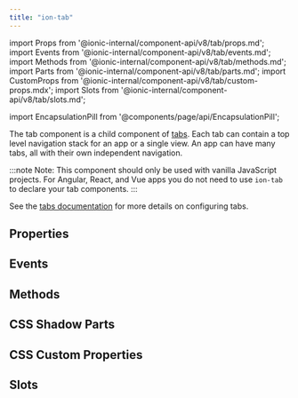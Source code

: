 ```yaml
---
title: "ion-tab"
---
```


import Props from '@ionic-internal/component-api/v8/tab/props.md';
import Events from '@ionic-internal/component-api/v8/tab/events.md';
import Methods from '@ionic-internal/component-api/v8/tab/methods.md';
import Parts from '@ionic-internal/component-api/v8/tab/parts.md';
import CustomProps from '@ionic-internal/component-api/v8/tab/custom-props.mdx';
import Slots from '@ionic-internal/component-api/v8/tab/slots.md';

<head>
  <title>ion-tab: Ionic Framework Application Component</title>
  <meta name="description" content="ion-tab is a child component of tabs. Each ion-tab can contain a top level navigation stack for an application or a single view. Read to learn more." />
</head>

import EncapsulationPill from '@components/page/api/EncapsulationPill';

<EncapsulationPill type="shadow" />


The tab component is a child component of [tabs](tabs.md). Each tab can contain a top level navigation stack for an app or a single view. An app can have many tabs, all with their own independent navigation.

:::note
 Note: This component should only be used with vanilla JavaScript projects. For Angular, React, and Vue apps you do not need to use `ion-tab` to declare your tab components.
:::


See the [tabs documentation](tabs.md) for more details on configuring tabs.



## Properties
<Props />

## Events
<Events />

## Methods
<Methods />

## CSS Shadow Parts
<Parts />

## CSS Custom Properties
<CustomProps />

## Slots
<Slots />